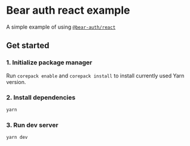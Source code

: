 # Bear auth react example

A simple example of using [`@bear-auth/react`](https://github.com/AckeeCZ/bear-auth/blob/main/packages/react)

## Get started

### 1. Initialize package manager

Run `corepack enable` and `corepack install` to install currently used Yarn version.

### 2. Install dependencies

```sh
yarn
```

### 3. Run dev server

```sh
yarn dev
```
